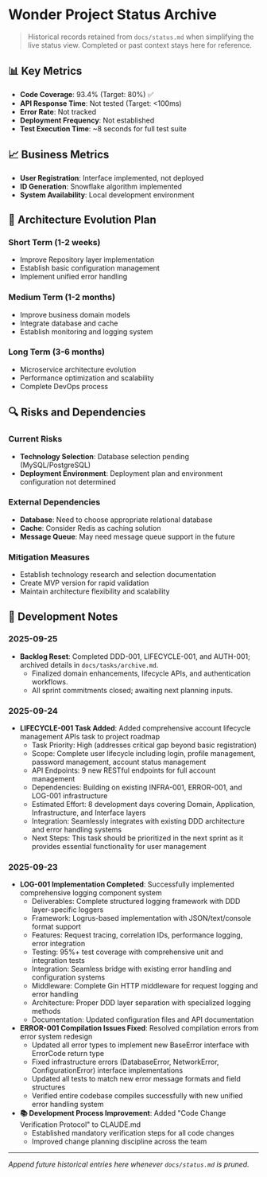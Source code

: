 # Wonder Project Status Archive

> Historical records retained from `docs/status.md` when simplifying the live status view. Completed or past context stays here for reference.

## 📊 Key Metrics
- **Code Coverage**: 93.4% (Target: 80%) ✅
- **API Response Time**: Not tested (Target: <100ms)
- **Error Rate**: Not tracked
- **Deployment Frequency**: Not established
- **Test Execution Time**: ~8 seconds for full test suite

## 📈 Business Metrics
- **User Registration**: Interface implemented, not deployed
- **ID Generation**: Snowflake algorithm implemented
- **System Availability**: Local development environment

## 🔄 Architecture Evolution Plan

### Short Term (1-2 weeks)
- Improve Repository layer implementation
- Establish basic configuration management
- Implement unified error handling

### Medium Term (1-2 months)
- Improve business domain models
- Integrate database and cache
- Establish monitoring and logging system

### Long Term (3-6 months)
- Microservice architecture evolution
- Performance optimization and scalability
- Complete DevOps process

## 🔍 Risks and Dependencies

### Current Risks
- **Technology Selection**: Database selection pending (MySQL/PostgreSQL)
- **Deployment Environment**: Deployment plan and environment configuration not determined

### External Dependencies
- **Database**: Need to choose appropriate relational database
- **Cache**: Consider Redis as caching solution
- **Message Queue**: May need message queue support in the future

### Mitigation Measures
- Establish technology research and selection documentation
- Create MVP version for rapid validation
- Maintain architecture flexibility and scalability

## 📝 Development Notes

### 2025-09-25
- **Backlog Reset**: Completed DDD-001, LIFECYCLE-001, and AUTH-001; archived details in `docs/tasks/archive.md`.
  - Finalized domain enhancements, lifecycle APIs, and authentication workflows.
  - All sprint commitments closed; awaiting next planning inputs.

### 2025-09-24
- **LIFECYCLE-001 Task Added**: Added comprehensive account lifecycle management APIs task to project roadmap
  - Task Priority: High (addresses critical gap beyond basic registration)
  - Scope: Complete user lifecycle including login, profile management, password management, account status management
  - API Endpoints: 9 new RESTful endpoints for full account management
  - Dependencies: Building on existing INFRA-001, ERROR-001, and LOG-001 infrastructure
  - Estimated Effort: 8 development days covering Domain, Application, Infrastructure, and Interface layers
  - Integration: Seamlessly integrates with existing DDD architecture and error handling systems
  - Next Steps: This task should be prioritized in the next sprint as it provides essential functionality for user management

### 2025-09-23
- **LOG-001 Implementation Completed**: Successfully implemented comprehensive logging component system
  - Deliverables: Complete structured logging framework with DDD layer-specific loggers
  - Framework: Logrus-based implementation with JSON/text/console format support
  - Features: Request tracing, correlation IDs, performance logging, error integration
  - Testing: 95%+ test coverage with comprehensive unit and integration tests
  - Integration: Seamless bridge with existing error handling and configuration systems
  - Middleware: Complete Gin HTTP middleware for request logging and error handling
  - Architecture: Proper DDD layer separation with specialized logging methods
  - Documentation: Updated configuration files and API documentation
- **ERROR-001 Compilation Issues Fixed**: Resolved compilation errors from error system redesign
  - Updated all error types to implement new BaseError interface with ErrorCode return type
  - Fixed infrastructure errors (DatabaseError, NetworkError, ConfigurationError) interface implementations
  - Updated all tests to match new error message formats and field structures
  - Verified entire codebase compiles successfully with new unified error handling system
- **📚 Development Process Improvement**: Added "Code Change Verification Protocol" to CLAUDE.md
  - Established mandatory verification steps for all code changes
  - Improved change planning discipline across the team

---

*Append future historical entries here whenever `docs/status.md` is pruned.*
